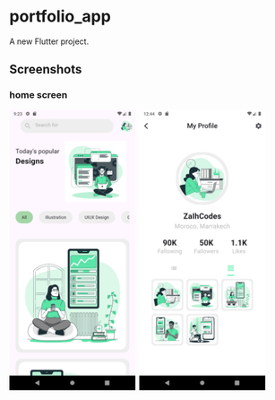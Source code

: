 # portfolio_app

A new Flutter project.

## Screenshots

### home screen

<img src="./screenshots/Screenshot_1.png" height="500em" />&nbsp;&nbsp;<img src="./screenshots/Screenshot_2.png" height="500em" />

